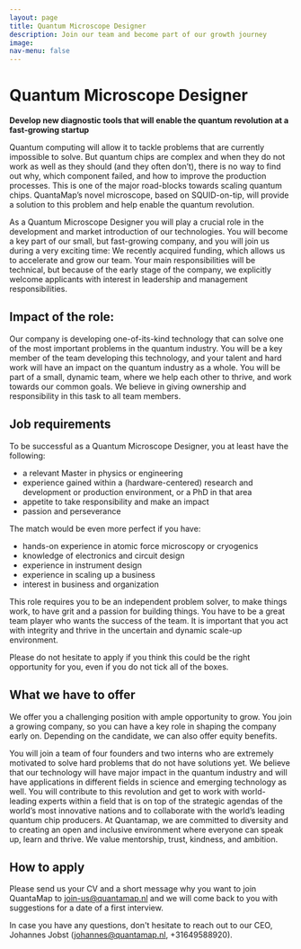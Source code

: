 ```yaml
---
layout: page
title: Quantum Microscope Designer
description: Join our team and become part of our growth journey
image: 
nav-menu: false
---
```


# Quantum Microscope Designer
**Develop new diagnostic tools that will enable the quantum revolution at a fast-growing startup**

Quantum computing will allow it to tackle problems that are currently impossible to solve. But quantum chips are complex and when they do not work as well as they should (and they often don’t), there is no way to find out why, which component failed, and how to improve the production processes. This is one of the major road-blocks towards scaling quantum chips. QuantaMap’s novel microscope, based on SQUID-on-tip, will provide a solution to this problem and help enable the quantum revolution.

As a Quantum Microscope Designer you will play a crucial role in the development and market introduction of our technologies. You will become a key part of our small, but fast-growing company, and you will join us during a very exciting time: We recently acquired funding, which allows us to accelerate and grow our team. Your main responsibilities will be technical, but because of the early stage of the company, we explicitly welcome applicants with interest in leadership and management responsibilities.

## Impact of the role:
Our company is developing one-of-its-kind technology that can solve one of the most important problems in the quantum industry. You will be a key member of the team developing this technology, and your talent and hard work will have an impact on the quantum industry as a whole. You will be part of a small, dynamic team, where we help each other to thrive, and work towards our common goals. We believe in giving ownership and responsibility in this task to all team members. 

## Job requirements
To be successful as a Quantum Microscope Designer, you at least have the following: 
*	a relevant Master in physics or engineering
*	experience gained within a (hardware-centered) research and development or production environment, or a PhD in that area
*	appetite to take responsibility and make an impact
*	passion and perseverance
  
The match would be even more perfect if you have:
*	hands-on experience in atomic force microscopy or cryogenics
*	knowledge of electronics and circuit design
*	experience in instrument design
*	experience in scaling up a business
*	interest in business and organization

This role requires you to be an independent problem solver, to make things work, to have grit and a passion for building things. You have to be a great team player who wants the success of the team. It is important that you act with integrity and thrive in the uncertain and dynamic scale-up environment. 

Please do not hesitate to apply if you think this could be the right opportunity for you, even if you do not tick all of the boxes. 

## What we have to offer 
We offer you a challenging position with ample opportunity to grow. You join a growing company, so you can have a key role in shaping the company early on. Depending on the candidate, we can also offer equity benefits. 

You will join a team of four founders and two interns who are extremely motivated to solve hard problems that do not have solutions yet. We believe that our technology will have major impact in the quantum industry and will have applications in different fields in science and emerging technology as well. You will contribute to this revolution and get to work with world-leading experts within a field that is on top of the strategic agendas of the world’s most innovative nations and to collaborate with the world’s leading quantum chip producers. At Quantamap, we are committed to diversity and to creating an open and inclusive environment where everyone can speak up, learn and thrive. We value mentorship, trust, kindness, and ambition.  

## How to apply
Please send us your CV and a short message why you want to join QuantaMap to [join-us@quantamap.nl](mailto:join-us@quantamap.nl) and we will come back to you with suggestions for a date of a first interview.

In case you have any questions, don't hesitate to reach out to our CEO, Johannes Jobst ([johannes@quantamap.nl](mailto:johannes@quantamap.nl), +31649588920).

